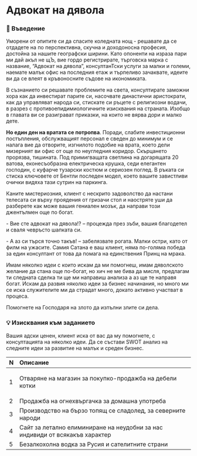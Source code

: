 # Адвокат на дявола

### 🚀 Въведение

Уморени от опитите си да спасите коледната нощ - решавате да се отдадете на по перспективна, скучна и доходоносна професия, достойна за нашите географски ширини. Като опоненти на израза пари ми дай акъл не щЪ, вие гордо регистрирате, търговска марка с название, “Адвокат на дявола”, консултанТски услуги за малки и големи, наемате малък офис на последния етаж и търпеливо зачаквате, идеите ви да се влеят в кръвоносните съдове на икономиката. 

В съзнанието си решавате проблемите на света, консултирате заможни хора как да инвестират парите си, насочвате династични аристократи, как да управляват народа си, стискате си ръцете с религиозни водачи, в разрез с противоепидимиологичните изисквания на страната. Изобщо в главата ви се разиграват приказки, на които не вярва дори и малко дете. 

**Но един ден на вратата се потропва**. Поради, слабите инвестиционни постъпления, обслужващият персонал е сведен до минимум и се налага вие да отворите, изгнилото подобие на врата, което дели мизерният ви офис от още по неугледния коридор. Скърцането прорязва, тишината. Под примигващата светлина на догарящата 20 ватова, еконесъобразна електрическа крушка, седи елегантен господин, с куфарче тузарски костюм и сериозен поглед. В ръката си стиска ключовете от Бентли последен модел, което вашите завистливи очички видяха тази сутрин на паркинга. 

Каните мистериозния, клиент с нескрито задоволство да настани телесата си върху проядения от гризачи стол и наостряте уши да разберете как може вашия гениален мозък, да направи този джентълмен още по богат. 

\- Вие сте адвокат на дявола!? – процежда през зъби, вашия благодетел и сваля чевръсто шапката си.

\- А аз си търся точно такъв! – забелязвате рогата. Малки остри, като от филм на ужасите. Самия Сатана е ваш клиент, няма по-голяма победа за един консултант от това да помага на единствения Принц на мрака. 

Имам няколко идеи с които искам да ми помогнеш, имам дяволското желание да стана още по-богат, но хич не ме бива да мисля, предлагам ти следната сделка ти ще ми направиш анализа а аз ще те направя богат. Искам да развия няколко идеи за бизнес начинания, но много ми се иска служителите ми да страдат много, докато активно участват в процеса.

Помогнете на Господаря на злото да изпълни злите си дела.

### 💡 Изисквания към заданието

Вашия адски ценен, клиент иска от вас да му помогнете, с консултацията на няколко идеи. Да се състави SWOT анализ на следните идеи за развитие на малък и среден бизнес.

|**N**|**Описание**|
| :- | :- |
|1|<p>Отваряне на магазин за покупко-продажба на дебели котки</p><p></p>|
|2|Продажба на огнехвъргачка за домашна употреба|
|3|Производство на бързо топящ се сладолед, за северните народи|
|4|Сайт за летално елиминиране на неудобни за нас индивиди от всякакъв характер |
|5|Безалкохолна водка за Русия и сателитните страни|